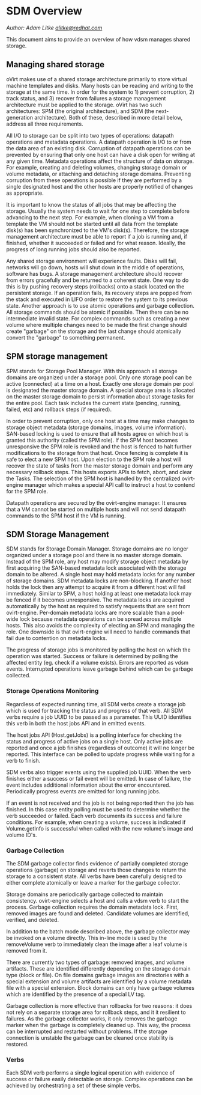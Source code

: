 # SDM Overview
_Author: Adam Litke <alitke@redhat.com>_

This document aims to provide an overview of how vdsm manages shared
storage.

## Managing shared storage
oVirt makes use of a shared storage architecture primarily to store
virtual machine templates and disks.  Many hosts can be reading and
writing to the storage at the same time.  In order for the system to 1)
prevent corruption, 2) track status, and 3) recover from failures a
storage management architecture must be applied to the storage.  oVirt
has two such architectures: SPM (the original architecture), and SDM
(the next-generation architecture).  Both of these, described in more
detail below, address all three requirements.

All I/O to storage can be split into two types of operations: datapath
operations and metadata operations.  A datapath operation is I/O to or
from the data area of an existing disk.  Corruption of datapath
operations can be prevented by ensuring that only one host can have a
disk open for writing at any given time.  Metadata operations affect the
structure of data on storage.  For example, creating and deleting
volumes, changing storage domain or volume metadata, or attaching and
detaching storage domains.  Preventing corruption from these operations
is possible if they are performed by a single designated host and the
other hosts are properly notified of changes as appropriate.

It is important to know the status of all jobs that may be affecting the
storage.  Usually the system needs to wait for one step to complete
before advancing to the next step.  For example, when cloning a VM from
a template the VM should not be started until all data from the template
disk(s) has been synchronized to the VM's disk(s).  Therefore, the
storage management architecture must be able to report if a job is
running and, if finished, whether it succeeded or failed and for what
reason.  Ideally, the progress of long running jobs should also be
reported.

Any shared storage environment will experience faults.  Disks will fail,
networks will go down, hosts will shut down in the middle of operations,
software has bugs.  A storage management architecture should recover
from errors gracefully and be returned to a coherent state.  One way to
do this is by pushing recovery steps (rollbacks) onto a stack located on
the persistent storage.  If an operation fails, its recovery steps are
popped from the stack and executed in LIFO order to restore the system
to its previous state.  Another approach is to use atomic operations and
garbage collection.  All storage commands should be atomic if possible.
Then there can be no intermediate invalid state.  For complex commands
such as creating a new volume where multiple changes need to be made the
first change should create "garbage" on the storage and the last change
should atomically convert the "garbage" to something permanent.

## SPM storage management
SPM stands for Storage Pool Manager.  With this approach all storage
domains are organized under a storage pool.  Only one storage pool can
be active (connected) at a time on a host.  Exactly one storage domain
per pool is designated the master storage domain.  A special storage
area is allocated on the master storage domain to persist information
about storage tasks for the entire pool.  Each task includes the current
state (pending, running, failed, etc) and rollback steps (if required).

In order to prevent corruption, only one host at a time may make changes
to storage object metadata (storage domains, images, volume
information).  SAN-based locking is used to ensure that all hosts agree
on which host is granted this authority (called the SPM role).  If the
SPM host becomes unresponsive the SPM role is revoked and the host is
fenced to halt further modifications to the storage from that host.
Once fencing is complete it is safe to elect a new SPM host.  Upon
election to the SPM role a host will recover the state of tasks from the
master storage domain and perform any necessary rollback steps.  This
hosts exports APIs to fetch, abort, and clear the Tasks.  The selection
of the SPM host is handled by the centralized ovirt-engine manager which
makes a special API call to instruct a host to contend for the SPM role.

Datapath operations are secured by the ovirt-engine manager.  It ensures
that a VM cannot be started on multiple hosts and will not send datapath
commands to the SPM host if the VM is running.

## SDM Storage Management
SDM stands for Storage Domain Manager.  Storage domains are no longer
organized under a storage pool and there is no master storage domain.
Instead of the SPM role, any host may modify storage object metadata by
first acquiring the SAN-based metadata lock associated with the storage
domain to be altered.  A single host may hold metadata locks for any
number of storage domains.  SDM metadata locks are non-blocking.  If
another host holds the lock then any attempt to acquire it from a
different host will fail immediately.  Similar to SPM, a host holding at
least one metadata lock may be fenced if it becomes unresponsive.  The
metadata locks are acquired automatically by the host as required to
satisfy requests that are sent from ovirt-engine.  Per-domain metadata
locks are more scalable than a pool-wide lock because metadata
operations can be spread across multiple hosts.  This also avoids the
complexity of electing an SPM and managing the role.  One downside is
that ovirt-engine will need to handle commands that fail due to
contention on metadata locks.

The progress of storage jobs is monitored by polling the host on which
the operation was started.  Success or failure is determined by polling
the affected entity (eg. check if a volume exists).  Errors are reported
as vdsm events.  Interrupted operations leave garbage behind which can
be garbage collected.

### Storage Operations Monitoring
Regardless of expected running time, all SDM verbs create a storage job
which is used for tracking the status and progress of that verb.  All
SDM verbs require a job UUID to be passed as a parameter.  This UUID
identifies this verb in both the host jobs API and in emitted events.

The host jobs API (Host.getJobs) is a polling interface for checking the
status and progress of active jobs on a single host.  Only active jobs
are reported and once a job finishes (regardless of outcome) it will no
longer be reported.  This interface can be polled to update progress
while waiting for a verb to finish.

SDM verbs also trigger events using the supplied job UUID.  When the
verb finishes either a success or fail event will be emitted.  In case
of failure, the event includes additional information about the error
encountered.  Periodically progress events are emitted for long running
jobs.

If an event is not received and the job is not being reported then the
job has finished.  In this case entity polling must be used to determine
whether the verb succeeded or failed.  Each verb documents its success
and failure conditions.  For example, when creating a volume, success is
indicated if Volume.getInfo is successful when called with the new
volume's image and volume ID's.

### Garbage Collection
The SDM garbage collector finds evidence of partially completed storage
operations (garbage) on storage and reverts those changes to return the
storage to a consistent state.  All verbs have been carefully designed
to either complete atomically or leave a marker for the garbage
collector.

Storage domains are periodically garbage collected to maintain
consistency.  ovirt-engine selects a host and calls a vdsm verb to start
the process.  Garbage collection requires the domain metadata lock.
First, removed images are found and deleted.  Candidate volumes are
identified, verified, and deleted.

In addition to the batch mode described above, the garbage collector may
be invoked on a volume directly.  This in-line mode is used by the
removeVolume verb to immediately clean the image after a leaf volume is
removed from it.

There are currently two types of garbage: removed images, and volume
artifacts.  These are identified differently depending on the storage
domain type (block or file).  On file domains garbage images are
directories with a special extension and volume artifacts are identified
by a volume metadata file with a special extension.  Block domains can
only have garbage volumes which are identified by the presence of a
special LV tag.

Garbage collection is more effective than rollbacks for two reasons: it
does not rely on a separate storage area for rollback steps, and it it
resilient to failures.  As the garbage collector works, it only removes
the garbage marker when the garbage is completely cleaned up.  This way,
the process can be interrupted and restarted without problems.  If the
storage connection is unstable the garbage can be cleaned once stability
is restored.

### Verbs
Each SDM verb performs a single logical operation with evidence of
success or failure easily detectable on storage.  Complex operations can
be achieved by orchestrating a set of these simple verbs.

